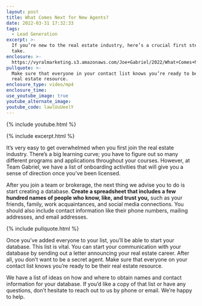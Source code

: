 ```yaml
---
layout: post
title: What Comes Next for New Agents?
date: 2022-03-31 17:32:33
tags:
  - Lead Generation
excerpt: >-
  If you’re new to the real estate industry, here’s a crucial first step to
  take.
enclosure: >-
  https://vyralmarketing.s3.amazonaws.com/Joe+Gabriel/2022/What+Comes+Next+for+New+Agents_.mp4
pullquote: >-
  Make sure that everyone in your contact list knows you’re ready to be their
  real estate resource.
enclosure_type: video/mp4
enclosure_time:
use_youtube_image: true
youtube_alternate_image:
youtube_code: lawlUuUeelY
---
```

{% include youtube.html %}

{% include excerpt.html %}

It’s very easy to get overwhelmed when you first join the real estate industry. There’s a big learning curve; you have to figure out so many different programs and applications throughout your courses. However, at Team Gabriel, we have a list of onboarding activities that will give you a sense of direction once you’ve been licensed.

After you join a team or brokerage, the next thing we advise you to do is start creating a database. **Create a spreadsheet that includes a few hundred names of people who know, like, and trust you,** such as your friends, family, work acquaintances, and social media connections. You should also include contact information like their phone numbers, mailing addresses, and email addresses.

{% include pullquote.html %}

Once you’ve added everyone to your list, you’ll be able to start your database. This list is vital. You can start your communication with your database by sending out a letter announcing your real estate career. After all, you don’t want to be a secret agent. Make sure that everyone on your contact list knows you’re ready to be their real estate resource.

We have a list of ideas on how and where to obtain names and contact information for your database. If you’d like a copy of that list or have any questions, don’t hesitate to reach out to us by phone or email. We’re happy to help.
